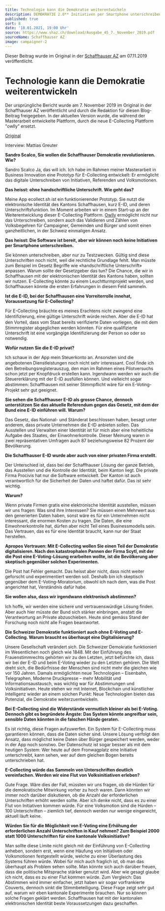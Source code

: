 ```yaml
---
title: Technologie kann die Demokratie weiterentwickeln
description: DEMOKRATIE 2.0** Initiativen per Smartphone unterschreiben Sandro Scalco hat eine App entwickelt, die das möglich machen könnte.
published: true
sort: 8
date: '18.01.2021, 19:00 Uhr'
source: https://www.shaz.ch/download/Ausgabe_45_7._November_2019.pdf
sourceName: Schaffhauser AZ
image: campaigner-2
---
```


Dieser Beitrag wurde im Original in der [Schaffhauser AZ](https://www.shaz.ch/download/Ausgabe_45_7._November_2019.pdf) am 07.11.2019 veröffentlicht.

# Technologie kann die Demokratie weiterentwickeln

Der ursprüngliche Bericht wurde am 7. November 2019 im Original in der Schaffhauser AZ veröffentlicht und durch die Redaktion für diesen Blog-Beitrag freigegeben. In der aktuellen Version wurde, die während der Masterarbeit entwickelte Plattform, durch die neue E-Collecting Plattform "owlly" ersetzt.

[Original](https://www.shaz.ch/download/Ausgabe_45_7._November_2019.pdf)

Interview: Mattias Greuter

**Sandro Scalco, Sie wollen die Schaffhauser Demokratie revolutionieren. Wie?**

Sandro Scalco Ja, das will ich. Ich habe im Rahmen meiner Masterarbeit in Business Innovation eine Prototyp für E-Collecting entwickelt: Er ermöglicht das digitale Unterschreiben von Initiativen, Referenden und Volksmotionen.

**Das heisst: ohne handschriftliche Unterschrift. Wie geht das?**

Meine App ecollect.sh ist ein funktionierender Prototyp. Sie nutzt die elektronische Identität des Kantons Schaffhausen, kurz E-ID, und deren Unterschriftsfunktion.
Im Moment arbeiten wir in einem Start-up an der Weiterentwicklung dieser E-Collecting Plattform. [Owlly](https://owlly.ch) ermöglicht nicht nur das Unterschreiben, sondern auch das Validieren und Zählen von Volksbegehren für Campaigner, Gemeinden und Bürger und somit einen ganzheitlichen, in der Schweiz einmaligen Ansatz.

**Das heisst: Die Software ist bereit, aber wir können noch keine Initiativen per Smartphone unterschreiben.**

Sie können unterschreiben, aber nur zu Testzwecken. Gültig sind diese Unterschriften noch nicht, weil die rechtliche Grundlage fehlt. Man müsste zum Beispiel im Gesetz Begriffe wie «handschriftliche Unterschrift» anpassen.
Warum sollte der Gesetzgeber das tun?
Die Chance, die wir in Schaffhausen mit der elektronischen Identität des Kantons haben, sollten wir nutzen. E-Collecting könnte zu einem Leuchtturmprojekt werden, und Schaffhausen könnte die ersten Erfahrungen in diesem Feld sammeln.

**Ist die E-ID, bei der Schaffhausen eine Vorreiterrolle innehat, Voraussetzung für E-Collecting?**

Für E-Collecting bräuchte es meines Erachtens nicht zwingend eine Identiﬁzierung, eine gültige Unterschrift würde reichen. Aber die E-ID hat den Vorteil, dass vom Staat bereits veriﬁzierte Daten vorliegen, die mit dem Stimmregister abgeglichen werden könnten. Für eine qualifizierte Unterschrift ist eine vorgängige Identifizierung der Person so oder so notwendig.

**Wofür nutzen Sie die E-ID privat?**

Ich schaue in der App mein Steuerkonto an. Ansonsten sind die angebotenen Dienstleistungen noch nicht sehr interessant. Cool ﬁnde ich den Betreibungsregisterauszug, den man im Rahmen eines Pilotversuchs schon jetzt per Knopfdruck erstellen kann. Irgendwann werden wir auch die Steuererklärung mit der E-ID ausfüllen können. Und vielleicht sogar abstimmen: Schaffhausen mit seiner Stimmpﬂicht wäre für ein E-Voting-Projekt sehr gut geeignet.

**Sie sehen die Schaffhauser E-ID als grosse Chance, dennoch unterstützen Sie das aktuelle Referendum gegen das Gesetz, mit dem der Bund eine E-ID einführen will. Warum?**

Das Gesetz, das National- und Ständerat beschlossen haben, besagt unter anderem, dass private Unternehmen die E-ID anbieten sollen. Das Ausstellen und Verwalten einer Identität ist für mich aber eine hoheitliche Aufgabe des Staates, der Einwohnerkontrolle. Dieser Meinung waren in zwei repräsentativen Umfragen auch 87 beziehungsweise 82 Prozent der Bevölkerung.

**Die Schaffhauser E-ID wurde aber auch von einer privaten Firma erstellt.**

Der Unterschied ist, dass bei der Schaffhauser Lösung der ganze Betrieb, das Ausstellen und die Kontrolle der Identität, beim Kanton liegt. Die private Firma Procivis hat nur die Software entwickelt. Der Kanton ist auch verantwortlich für die Sicherheit der Daten und haftet dafür. Das ist sehr wichtig.

**Warum?**

Wenn private Firmen gratis eine elektronische Identität ausstellen, müssen wir uns fragen: Was sind ihre Interessen? Sie müssen einen Mehrwert aus den generierten Daten haben, sonst wäre es für ein Unternehmen nicht interessant, die enormen Kosten zu tragen. Die Daten, die eine Einwohnerkontrolle hat, dürfen aber nicht Teil eines Businessmodells sein. Das Vertrauen, das es für eine Identität braucht, kann nur der Staat herstellen.

**Apropos Vertrauen: Mit E-Collecting wollen Sie einen Teil der Demokratie digitalisieren. Nach den katastrophalen Pannen der Firma Scytl, mit der die Post eine E-Voting-Lösung erarbeiten wollte, ist die Bevölkerung aber skeptisch gegenüber solchen Experimenten.**

Die Post hat Fehler gemacht. Das heisst aber nicht, dass nicht weiter geforscht und experimentiert werden soll. Deshalb bin ich skeptisch gegenüber dem E-Voting-Moratorium, obwohl ich nach dem, was die Post angerichtet hat, Verständnis dafür habe.

**Sie wollen also, dass wir irgendwann elektronisch abstimmen?**

Ich hoffe, wir werden eine sichere und vertrauenswürdige Lösung ﬁnden. Aber auch hier müsste der Bund sich stärker einbringen, anstatt die Verantwortung an Private abzuschieben. Heute sind gemäss Stand der Forschung noch nicht alle Fragen beantwortet.

**Die Schweizer Demokratie funktioniert auch ohne E-Voting und E-Collecting. Warum braucht es überhaupt eine Digitalisierung?**

Unsere Gesellschaft verändert sich. Die Schweizer Demokratie funktioniert im Wesentlichen noch gleich wie 1848. Mit der Einführung des Frauenstimmrechts gehörten wir zu den Letzten, jetzt befürchte ich, dass wir bei der E-ID und beim E-Voting wieder zu den Letzten gehören. Die Welt dreht sich, die Bedürfnisse der Menschen sind nicht mehr die gleichen wie vor 150 Jahren. Damals ermöglichten neue Technologien – Eisenbahn, Telegraphen, Moderne Druckpresse – mehr Mobilität und Informationsaustausch, was wichtig war für Abstimmungen und Volksinitiativen. Heute stehen wir mit Internet, Blockchain und künstlicher Intelligenz wieder an einem solchen Punkt: Neue Technologien bieten das Potenzial, die Demokratie weiterzuentwickeln.

**Bei E-Collecting sind die Widerstände vermutlich kleiner als bei E-Voting. Dennoch gibt es begründete Ängste: Das System könnte angreifbar sein, sensible Daten könnten in die falschen Hände geraten.**

Es ist richtig, diese Fragen aufzuwerfen. Ein System für E-Collecting muss garantieren können, dass die Daten sicher sind. Unsere Lösung verfolgt den Ansatz, dass möglichst keine Daten über Bürger gespeichert werden, weder in der App noch sonstwo. Der Datenschutz ist sogar besser als mit dem heutigen System: Wer heute auf dem Fronwagplatz eine Initiative unterschreibt, kann sehen, wer auf dem gleichen Bogen bereits unterschrieben hat.

**E-Collecting würde das Sammeln von Unterschriften deutlich vereinfachen. Werden wir eine Flut von Volksinitiativen erleben?**

Gute Frage. Wäre dies der Fall, müssten wir uns fragen, ob die Hürden für die demokratische Mitwirkung vorher zu hoch waren. Dann könnten wir immer noch darüber diskutieren, ob die Anzahl der erforderlichen Unterschriften erhöht werden sollte. Aber ich denke nicht, dass es zu einer Flut von Initiativen kommen würde. Für eine Volksmotion sind die Hürden – 100 Unterschriften – ziemlich tief, dennoch werden nur wenige eingereicht, aktuell läuft keine.

**Würden Sie für die Möglichkeit von E-Voting eine Erhöhung der erforderlichen Anzahl Unterschriften in Kauf nehmen? Zum Beispiel 2000 statt 1000 Unterschriften für eine kantonale Volksinitiative?**

Man sollte diese Limite nicht gleich mit der Einführung von E-Collecting anheben, sondern erst, wenn eine Häufung von Initiativen oder Volksmotionen festgestellt würde, welche zu einer Überlastung des Systems führen würde. Wobei für mich auch fraglich ist, ob man das überhaupt als Problem sehen sollte. Man könnte sich auch darüber freuen, dass die politische Mitsprache stärker genutzt wird. Aber wie gesagt glaube ich nicht, dass es zu einer Flut kommen würde. Zum Vergleich: Das Abstimmen wird immer einfacher, jetzt haben wir sogar vorfrankierte Couverts, dennoch sinkt die Stimmbeteiligung. Diese Frage zeigt sehr gut auf, warum wir eben kantonale Experimente brauchen. Nur so können solche Fragen geklärt werden. Schaffhausen hat mit der kantonalen elektronischen Identität beste Voraussetzungen dazu geschaffen.
